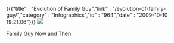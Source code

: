 {{{"title" : "Evolution of Family Guy","link" : "/evolution-of-family-guy/","category" : "Infographics","id" : "964","date" : "2009-10-10 19:21:06"}}}
![](http://imgur.com/WSS0y.gif)

Family Guy Now and Then